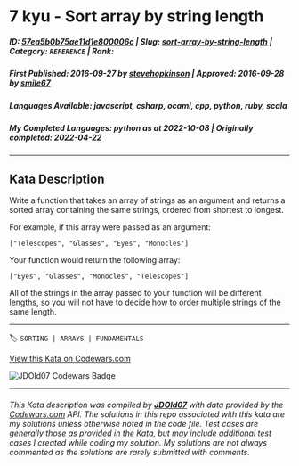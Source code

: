 # 7 kyu - Sort array by string length

##### **ID**: [57ea5b0b75ae11d1e800006c](https://www.codewars.com/kata/57ea5b0b75ae11d1e800006c) | **Slug**: [sort-array-by-string-length](https://www.codewars.com/kata/57ea5b0b75ae11d1e800006c) | **Category**: `REFERENCE` | **Rank**: <span style="color:white">7 kyu</span>

##### **First Published**: 2016-09-27 ***by*** [stevehopkinson](https://www.codewars.com/users/stevehopkinson) | **Approved**: 2016-09-28 ***by*** [smile67](https://www.codewars.com/users/smile67)

##### **Languages Available**: javascript, csharp, ocaml, cpp, python, ruby, scala

##### **My Completed Languages**: python ***as at*** 2022-10-08 | **Originally completed**: 2022-04-22

---

## Kata Description


Write a function that takes an array of strings as an argument and returns a sorted array containing the same strings, ordered from shortest to longest.



For example, if this array were passed as an argument:



``` ["Telescopes", "Glasses", "Eyes", "Monocles"] ```



Your function would return the following array:



``` ["Eyes", "Glasses", "Monocles", "Telescopes"] ```



All of the strings in the array passed to your function will be different lengths, so you will not have to decide how to order multiple strings of the same length.

---


🏷 `SORTING | ARRAYS | FUNDAMENTALS`


[View this Kata on Codewars.com](https://www.codewars.com/kata/57ea5b0b75ae11d1e800006c)

![](https://www.codewars.com/users/jdold07/badges/large "JDOld07 Codewars Badge")

---

###### *This Kata description was compiled by [**JDOld07**](https://tpstech.dev) with data provided by the [Codewars.com](https://www.codewars.com) API.  The solutions in this repo associated with this kata are my solutions unless otherwise noted in the code file.  Test cases are generally those as provided in the Kata, but may include additional test cases I created while coding my solution.  My solutions are not always commented as the solutions are rarely submitted with comments.*
